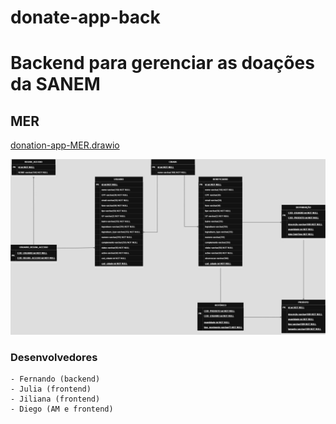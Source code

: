 # donate-app-back

# Backend para gerenciar as doações da SANEM
## MER

[donation-app-MER.drawio](src/main/resources/static/donation-app-MER.drawio)

![donation-app-MER.jpeg](src/main/resources/static/donation-app-MER.jpeg)


### Desenvolvedores
    - Fernando (backend)
    - Julia (frontend)
    - Jiliana (frontend)
    - Diego (AM e frontend)